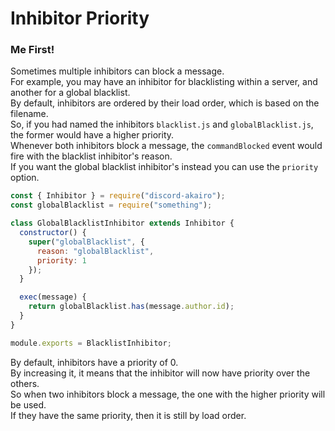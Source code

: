 # Inhibitor Priority

### Me First!

Sometimes multiple inhibitors can block a message.  
For example, you may have an inhibitor for blacklisting within a server, and another for a global blacklist.  
By default, inhibitors are ordered by their load order, which is based on the filename.  
So, if you had named the inhibitors `blacklist.js` and `globalBlacklist.js`, the former would have a higher priority.  
Whenever both inhibitors block a message, the `commandBlocked` event would fire with the blacklist inhibitor's reason.  
If you want the global blacklist inhibitor's instead you can use the `priority` option.

```js
const { Inhibitor } = require("discord-akairo");
const globalBlacklist = require("something");

class GlobalBlacklistInhibitor extends Inhibitor {
  constructor() {
    super("globalBlacklist", {
      reason: "globalBlacklist",
      priority: 1
    });
  }

  exec(message) {
    return globalBlacklist.has(message.author.id);
  }
}

module.exports = BlacklistInhibitor;
```

By default, inhibitors have a priority of 0.  
By increasing it, it means that the inhibitor will now have priority over the others.  
So when two inhibitors block a message, the one with the higher priority will be used.  
If they have the same priority, then it is still by load order.
